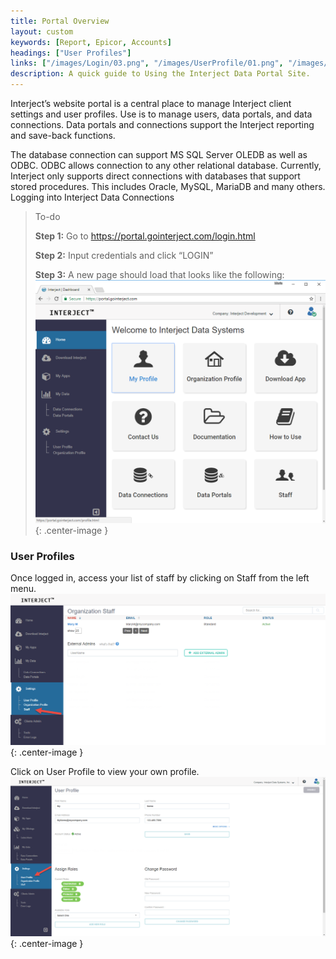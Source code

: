 ```yaml
---
title: Portal Overview
layout: custom
keywords: [Report, Epicor, Accounts]
headings: ["User Profiles"]
links: ["/images/Login/03.png", "/images/UserProfile/01.png", "/images/UserProfile/03.png"]
description: A quick guide to Using the Interject Data Portal Site.
---
```


Interject’s website portal is a central place to manage Interject client settings and user profiles. Use is to manage users, data portals, and data connections. Data portals and connections support the Interject reporting and save-back functions.

The database connection can support MS SQL Server OLEDB as well as ODBC. ODBC allows connection to any other relational database. Currently, Interject only supports direct connections with databases that support stored procedures. This includes Oracle, MySQL, MariaDB and many others.
Logging into Interject Data Connections

> To-do
>
> **Step 1:** Go to https://portal.gointerject.com/login.html
>
> **Step 2:** Input credentials and click “LOGIN”
>
> **Step 3:** A new page should load that looks like the following:
> ![Interject Portal Site](/images/Login/03.png){: .center-image }

### User Profiles
Once logged in, access your list of staff by clicking on Staff from the left menu.
![Portal site User List](/images/UserProfile/01.png){: .center-image }

Click on User Profile to view your own profile.
![User profile button](/images/UserProfile/03.png){: .center-image }
